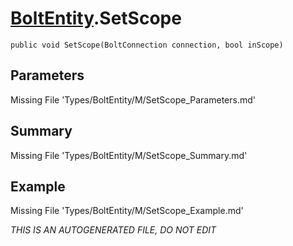 # [BoltEntity](Types/BoltEntity.md).SetScope
`public void SetScope(BoltConnection connection, bool inScope)`
## Parameters
Missing File 'Types/BoltEntity/M/SetScope_Parameters.md'
## Summary
Missing File 'Types/BoltEntity/M/SetScope_Summary.md'
## Example
Missing File 'Types/BoltEntity/M/SetScope_Example.md'

*THIS IS AN AUTOGENERATED FILE, DO NOT EDIT*
